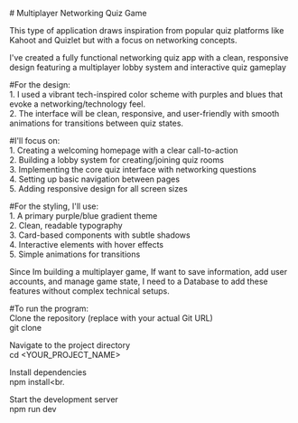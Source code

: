 <p> # Multiplayer Networking Quiz Game</p>

<p>This type of application draws inspiration from popular quiz platforms like Kahoot and Quizlet but with a focus on networking concepts.</p>

<p>I've created a fully functional networking quiz app with a clean, responsive design featuring a multiplayer lobby system and interactive quiz gameplay</p>

<p>#For the design:<br>
1. I used a vibrant tech-inspired color scheme with purples and blues that evoke a networking/technology feel.<br>
2. The interface will be clean, responsive, and user-friendly with smooth animations for transitions between quiz states.</p>

<p>#I'll focus on:<br>
1. Creating a welcoming homepage with a clear call-to-action<br>
2. Building a lobby system for creating/joining quiz rooms<br>
3. Implementing the core quiz interface with networking questions<br>
4. Setting up basic navigation between pages<br>
5. Adding responsive design for all screen sizes</p>

<p>#For the styling, I'll use:<br>
1. A primary purple/blue gradient theme<br>
2. Clean, readable typography<br>
3. Card-based components with subtle shadows<br>
4. Interactive elements with hover effects<br>
5. Simple animations for transitions</p>

<p>Since Im building a multiplayer game, If want to save information, add user accounts, and manage game state, I need to a Database to add these features without complex technical setups.</p>

<p>#To run the program:<br>
Clone the repository (replace with your actual Git URL)<br>
git clone <YOUR_PROJECT_GIT_URL><br>

Navigate to the project directory<br>
cd <YOUR_PROJECT_NAME><br>

Install dependencies<br>
npm install<br.

Start the development server<br>
npm run dev<br></p>

